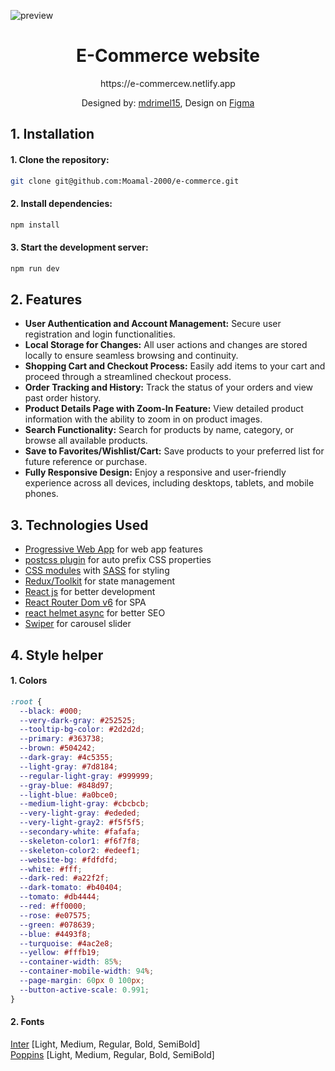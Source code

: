 ![preview](https://github.com/Moamal-2000/e-commerce/assets/103026211/935f9fd0-1cfa-4164-9947-3ce38a8f1484)

<h1 align=center>E-Commerce website</h1>

<p align=center>https://e-commercew.netlify.app</p>

<p align=center>
  Designed by: <a href="https://dribbble.com/mdrimel15" target="_blank">mdrimel15</a>, 
  Design on <a href="https://www.figma.com/file/bwhp2Q5jdzJDIw5YIsBlXe/Full-E-Commerce-Website-UI-UX-Design-(Community)?node-id=34%3A213&mode=design" target="_blank">Figma</a>
</p>

## 1. Installation

#### 1. Clone the repository:

```bash
git clone git@github.com:Moamal-2000/e-commerce.git
```

#### 2. Install dependencies:

```bash
npm install
```

#### 3. Start the development server:

```bash
npm run dev
```

## 2. Features

- <h4 style="display: inline">User Authentication and Account Management:</h4>
  <p style="display: inline">Secure user registration and login functionalities.</p>

- <h4 style="display: inline">Local Storage for Changes:</h4>
  <p style="display: inline">All user actions and changes are stored locally to ensure seamless browsing and continuity.</p>

- <h4 style="display: inline">Shopping Cart and Checkout Process:</h4>
  <p style="display: inline">Easily add items to your cart and proceed through a streamlined checkout process.</p>

- <h4 style="display: inline">Order Tracking and History:</h4>
  <p style="display: inline">Track the status of your orders and view past order history.</p>

- <h4 style="display: inline">Product Details Page with Zoom-In Feature:</h4>
  <p style="display: inline">View detailed product information with the ability to zoom in on product images.</p>

- <h4 style="display: inline">Search Functionality:</h4>
  <p style="display: inline">Search for products by name, category, or browse all available products.</p>

- <h4 style="display: inline">Save to Favorites/Wishlist/Cart:</h4>
  <p style="display: inline">Save products to your preferred list for future reference or purchase.</p>

- <h4 style="display: inline">Fully Responsive Design:</h4>
  <p style="display: inline">Enjoy a responsive and user-friendly experience across all devices, including desktops, tablets, and mobile phones.</p>

## 3. Technologies Used

- [Progressive Web App](https://vite-pwa-org.netlify.app) for web app features
- [postcss plugin](https://www.npmjs.com/package/postcss) for auto prefix CSS properties
- [CSS modules](https://create-react-app.dev/docs/adding-a-css-modules-stylesheet) with [SASS](https://sass-lang.com/documentation) for styling
- [Redux/Toolkit](https://redux-toolkit.js.org) for state management
- [React js](https://react.dev) for better development
- [React Router Dom v6](https://reactrouter.com) for SPA
- [react helmet async](https://www.npmjs.com/package/react-helmet-async) for better SEO
- [Swiper](https://swiperjs.com/react) for carousel slider

## 4. Style helper

#### 1. Colors

```css
:root {
  --black: #000;
  --very-dark-gray: #252525;
  --tooltip-bg-color: #2d2d2d;
  --primary: #363738;
  --brown: #504242;
  --dark-gray: #4c5355;
  --light-gray: #7d8184;
  --regular-light-gray: #999999;
  --gray-blue: #848d97;
  --light-blue: #a0bce0;
  --medium-light-gray: #cbcbcb;
  --very-light-gray: #ededed;
  --very-light-gray2: #f5f5f5;
  --secondary-white: #fafafa;
  --skeleton-color1: #f6f7f8;
  --skeleton-color2: #edeef1;
  --website-bg: #fdfdfd;
  --white: #fff;
  --dark-red: #a22f2f;
  --dark-tomato: #b40404;
  --tomato: #db4444;
  --red: #ff0000;
  --rose: #e07575;
  --green: #078639;
  --blue: #4493f8;
  --turquoise: #4ac2e8;
  --yellow: #fffb19;
  --container-width: 85%;
  --container-mobile-width: 94%;
  --page-margin: 60px 0 100px;
  --button-active-scale: 0.991;
}
```

#### 2. Fonts

[Inter](https://fonts.google.com/specimen/Poppins) [Light, Medium, Regular, Bold, SemiBold]  
[Poppins](https://fonts.google.com/specimen/Inter) [Light, Medium, Regular, Bold, SemiBold]
